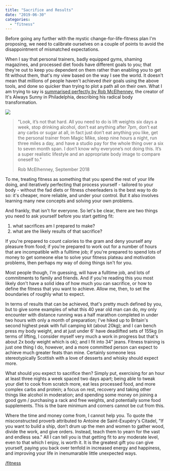 ```yaml
---
title: "Sacrifice and Results"
date: "2019-06-30"
categories: 
  - "fitness"
---
```


Before going any further with the mystic change-for-life-fitness plan I'm proposing, we need to calibrate ourselves on a couple of points to avoid the disappointment of mismatched expectations.

  

When I say that personal trainers, badly equipped gyms, shaming magazines, and processed diet foods have different goals to you; that they're out to keep you dependent on them rather than enabling you to get fit without them, that's my view based on the way I see the world. It doesn't mean that millions of people haven't achieved _their_ goals using the above tools, and done so quicker than trying to plot a path all on their own. What I am trying to say is [summarised perfectly by Rob McElhenney](https://www.instagram.com/robmcelhenney/p/BnXtEz1BLFP/), the creator of It's Always Sunny in Philadelphia, describing his radical body transformation.

  

![](/images/robmc-1024x1024.jpg)

> "Look, it’s not that hard. All you need to do is lift weights six days a week, stop drinking alcohol, don’t eat anything after 7pm, don’t eat any carbs or sugar at all, in fact just don’t eat anything you like, get the personal trainer from Magic Mike, sleep nine hours a night, run three miles a day, and have a studio pay for the whole thing over a six to seven month span. I don’t know why everyone’s not doing this. It’s a super realistic lifestyle and an appropriate body image to compare oneself to."
> 
> Rob McElhenney, September 2018

  

To me, treating fitness as something that you spend the rest of your life doing, and iteratively perfecting that process yourself - tailored to your body - without the fad diets or fitness cheerleaders is the best way to do so: it's cheaper, more reliable, and under your control. But it also involves learning many new concepts and solving your own problems.

  

And frankly, that isn't for everyone. So let's be clear, there are two things you need to ask yourself before you start getting fit:

1. what sacrifices am I prepared to make?
2. what are the likely results of that sacrifice?

If you're prepared to count calories to the gram and deny yourself any pleasure from food; if you're prepared to work out for a number of hours that are incompatible with a fulltime job; if you're prepared to spend lots of money to get someone else to solve your fitness plateau and motivation problems, then perhaps my way of doing things isn't for you.

  

Most people though, I'm guessing, will have a fulltime job, and lots of commitments to family and friends. And if you're reading this you most likely don't have a solid idea of how much you can sacrifice, or how to define the fitness that you want to achieve. Allow me, then, to set the boundaries of roughly what to expect.

  

In terms of results that can be achieved, that's pretty much defined by you, but to give some examples of what this 40 year old man can do, my only encounter with distance running was a half marathon completed in under two hours with only a month of preparation; I've hiked up to Britain's second highest peak with full camping kit (about 20kg); and I can bench press my body weight, and at just under 6' have deadlifted sets of 155kg (in terms of lifting, I consider myself very much a work in progress but that's about 2x body weight which is ok); and I fit into 34" jeans. Fitness training is just one thing I do, however, and a more committed person can expect to achieve much greater feats than mine. Certainly someone less stereotypically Scottish with a love of desserts and whisky should expect more.

  

What should you expect to sacrifice then? Simply put, exercising for an hour at least three nights a week spaced two days apart; being able to tweak your diet to cook from scratch more, eat less processed food, and more complex carbs and protein; a focus on rest, recovery and taking other things like alcohol in moderation; and spending some money on joining a good gym / purchasing a rack and free weights, and potentially some food supplements. This is the bare minimum and corners cannot be cut from this.

  

Where the time and money come from, I cannot help you. To quote the misconstructed proverb attributed to Antoine de Saint-Exupéry's Citadel, "If you want to build a ship, don’t drum up the men and women to gather wood, divide the work, and give orders. Instead, teach them to yearn for the vast and endless sea." All I can tell you is that getting fit to any moderate level, even to that which I enjoy, is worth it. It is the greatest gift you can give yourself, paying you back over tenfold in increased energy and happiness, and improving your life in inenumarable little unexpected ways.

  

[/fitness](https://lifebeyondfife.com/fitness)
